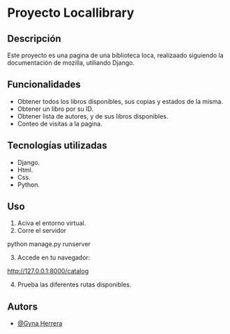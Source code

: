 # Proyecto Locallibrary

## Descripción

Este proyecto es una pagina de una biblioteca loca, realizaado siguiendo la documentación de mozilla, utiliando Django. 

## Funcionalidades

- Obtener todos los libros disponibles, sus copias y estados de la misma. 
- Obtener un libro por  su ID.
- Obtener lista de autores, y de sus libros disponibles. 
- Conteo de visitas a la pagina.

## Tecnologías utilizadas
- Django.
- Html.
- Css. 
- Python.
## Uso 
1. Aciva el entorno virtual. 
2. Corre el servidor 

 python manage.py runserver

3. Accede  en tu navegador:

http://127.0.0.1:8000/catalog


4. Prueba las diferentes rutas disponibles.

## Autors

- [@Gyna Herrera](https://github.com/Gyna0206)
